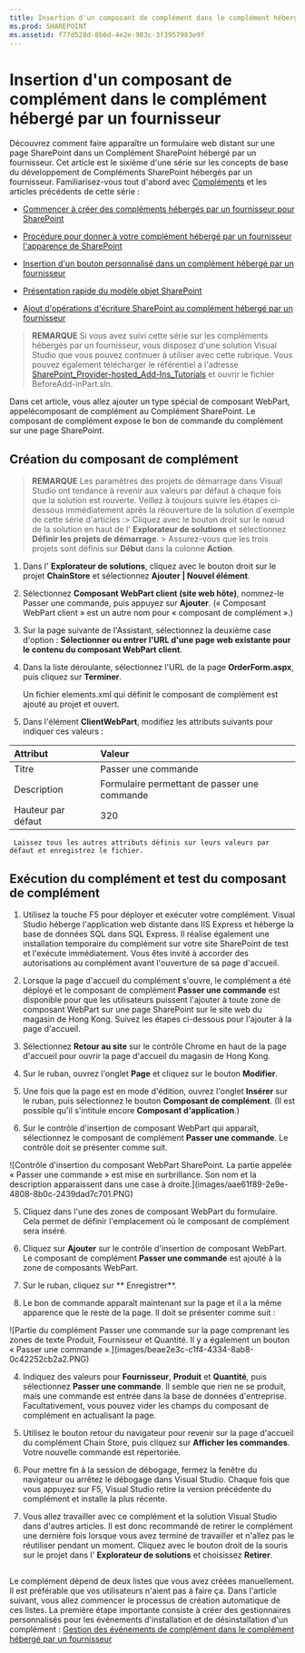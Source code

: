 ```yaml
---
title: Insertion d'un composant de complément dans le complément hébergé par un fournisseur
ms.prod: SHAREPOINT
ms.assetid: f77d528d-8b6d-4e2e-983c-3f3957983e9f
---
```



# Insertion d'un composant de complément dans le complément hébergé par un fournisseur
 Découvrez comment faire apparaître un formulaire web distant sur une page SharePoint dans un Complément SharePoint hébergé par un fournisseur.
 Cet article est le sixième d'une série sur les concepts de base du développement de Compléments SharePoint hébergés par un fournisseur. Familiarisez-vous tout d'abord avec [Compléments](sharepoint-add-ins.md) et les articles précédents de cette série :





-  [Commencer à créer des compléments hébergés par un fournisseur pour SharePoint](get-started-creating-provider-hosted-sharepoint-add-ins.md)


-  [ Procédure pour donner à votre complément hébergé par un fournisseur l'apparence de SharePoint](give-your-provider-hosted-add-in-the-sharepoint-look-and-feel.md)


-  [ Insertion d'un bouton personnalisé dans un complément hébergé par un fournisseur](include-a-custom-button-in-the-provider-hosted-add-in.md)


-  [ Présentation rapide du modèle objet SharePoint](get-a-quick-overview-of-the-sharepoint-object-model.md)


-  [ Ajout d'opérations d'écriture SharePoint au complément hébergé par un fournisseur](add-sharepoint-write-operations-to-the-provider-hosted-add-in.md)



> **REMARQUE**
>  Si vous avez suivi cette série sur les compléments hébergés par un fournisseur, vous disposez d'une solution Visual Studio que vous pouvez continuer à utiliser avec cette rubrique. Vous pouvez également télécharger le référentiel à l'adresse [SharePoint_Provider-hosted_Add-Ins_Tutorials](https://github.com/OfficeDev/SharePoint_Provider-hosted_Add-ins_Tutorials) et ouvrir le fichier BeforeAdd-inPart.sln.




 Dans cet article, vous allez ajouter un type spécial de composant WebPart, appelécomposant de complément au Complément SharePoint. Le composant de complément expose le bon de commande du complément sur une page SharePoint.
## Création du composant de complément






> **REMARQUE**
>  Les paramètres des projets de démarrage dans Visual Studio ont tendance à revenir aux valeurs par défaut à chaque fois que la solution est rouverte. Veillez à toujours suivre les étapes ci-dessous immédiatement après la réouverture de la solution d'exemple de cette série d'articles :>  Cliquez avec le bouton droit sur le nœud de la solution en haut de l' **Explorateur de solutions** et sélectionnez **Définir les projets de démarrage**. >  Assurez-vous que les trois projets sont définis sur **Début** dans la colonne **Action**. 





1.  Dans l' **Explorateur de solutions**, cliquez avec le bouton droit sur le projet **ChainStore** et sélectionnez **Ajouter | Nouvel élément**.


2.  Sélectionnez **Composant WebPart client (site web hôte)**, nommez-le Passer une commande, puis appuyez sur **Ajouter**. (« Composant WebPart client » est un autre nom pour « composant de complément ».)


3.  Sur la page suivante de l'Assistant, sélectionnez la deuxième case d'option : **Sélectionner ou entrer l'URL d'une page web existante pour le contenu du composant WebPart client**.


4.  Dans la liste déroulante, sélectionnez l'URL de la page **OrderForm.aspx**, puis cliquez sur **Terminer**.

     Un fichier elements.xml qui définit le composant de complément est ajouté au projet et ouvert.


5.  Dans l'élément **ClientWebPart**, modifiez les attributs suivants pour indiquer ces valeurs :


|**Attribut**|**Valeur**|
|:-----|:-----|
|Titre  <br/> | Passer une commande <br/> |
|Description  <br/> | Formulaire permettant de passer une commande <br/> |
| Hauteur par défaut <br/> |320  <br/> |
 

     Laissez tous les autres attributs définis sur leurs valeurs par défaut et enregistrez le fichier.



## Exécution du complément et test du composant de complément






1.  Utilisez la touche F5 pour déployer et exécuter votre complément. Visual Studio héberge l'application web distante dans IIS Express et héberge la base de données SQL dans SQL Express. Il réalise également une installation temporaire du complément sur votre site SharePoint de test et l'exécute immédiatement. Vous êtes invité à accorder des autorisations au complément avant l'ouverture de sa page d'accueil.


2.  Lorsque la page d'accueil du complément s'ouvre, le complément a été déployé et le composant de complément **Passer une commande** est disponible pour que les utilisateurs puissent l'ajouter à toute zone de composant WebPart sur une page SharePoint sur le site web du magasin de Hong Kong. Suivez les étapes ci-dessous pour l'ajouter à la page d'accueil.

1.  Sélectionnez **Retour au site** sur le contrôle Chrome en haut de la page d'accueil pour ouvrir la page d'accueil du magasin de Hong Kong.


2.  Sur le ruban, ouvrez l'onglet **Page** et cliquez sur le bouton **Modifier**.


3.  Une fois que la page est en mode d'édition, ouvrez l'onglet **Insérer** sur le ruban, puis sélectionnez le bouton **Composant de complément**. (Il est possible qu'il s'intitule encore **Composant d'application**.)


4.  Sur le contrôle d'insertion de composant WebPart qui apparaît, sélectionnez le composant de complément **Passer une commande**. Le contrôle doit se présenter comme suit.

!\[Contrôle d'insertion du composant WebPart SharePoint. La partie appelée « Passer une commande » est mise en surbrillance. Son nom et la description apparaissent dans une case à droite.](images/aae61f89-2e9e-4808-8b0c-2439dad7c701.PNG)





5.  Cliquez dans l'une des zones de composant WebPart du formulaire. Cela permet de définir l'emplacement où le composant de complément sera inséré.


6.  Cliquez sur **Ajouter** sur le contrôle d'insertion de composant WebPart. Le composant de complément **Passer une commande** est ajouté à la zone de composants WebPart.


7.  Sur le ruban, cliquez sur ** Enregistrer**.


3.  Le bon de commande apparaît maintenant sur la page et il a la même apparence que le reste de la page. Il doit se présenter comme suit :

!\[Partie du complément Passer une commande sur la page comprenant les zones de texte Produit, Fournisseur et Quantité. Il y a également un bouton « Passer une commande ».](images/beae2e3c-c1f4-4334-8ab8-0c42252cb2a2.PNG)





4.  Indiquez des valeurs pour **Fournisseur**, **Produit** et **Quantité**, puis sélectionnez **Passer une commande**. Il semble que rien ne se produit, mais une commande est entrée dans la base de données d'entreprise. Facultativement, vous pouvez vider les champs du composant de complément en actualisant la page.


5.  Utilisez le bouton retour du navigateur pour revenir sur la page d'accueil du complément Chain Store, puis cliquez sur **Afficher les commandes**. Votre nouvelle commande est répertoriée.


6. Pour mettre fin à la session de débogage, fermez la fenêtre du navigateur ou arrêtez le débogage dans Visual Studio. Chaque fois que vous appuyez sur F5, Visual Studio retire la version précédente du complément et installe la plus récente.


7. Vous allez travailler avec ce complément et la solution Visual Studio dans d'autres articles. Il est donc recommandé de retirer le complément une dernière fois lorsque vous avez terminé de travailler et n'allez pas le réutiliser pendant un moment. Cliquez avec le bouton droit de la souris sur le projet dans l' **Explorateur de solutions** et choisissez **Retirer**.



## 
<a name="Nextsteps"> </a>

 Le complément dépend de deux listes que vous avez créées manuellement. Il est préférable que vos utilisateurs n'aient pas à faire ça. Dans l'article suivant, vous allez commencer le processus de création automatique de ces listes. La première étape importante consiste à créer des gestionnaires personnalisés pour les événements d'installation et de désinstallation d'un complément : [ Gestion des événements de complément dans le complément hébergé par un fournisseur](handle-add-in-events-in-the-provider-hosted-add-in.md)




